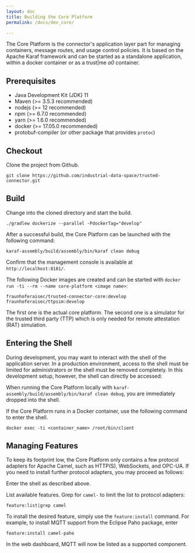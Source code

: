 ```yaml
---
layout: doc
title: Building the Core Platform
permalink: /docs/dev_core/

---
```


The Core Platform is the connector's application layer part for managing containers, message routes, and usage control policies. It is based on the Apache Karaf framework and can be started as a standalone application, within a docker container or as a trust\|me _a0_ container.

## Prerequisites

* Java Development Kit (JDK) 11
* Maven (>= 3.5.3 recommended)
* nodejs (>= 12 recommended)
* npm (>= 6.7.0 recommended)
* yarn (>= 1.6.0 recommended)
* docker (>= 17.05.0 recommended)
* protobuf-compiler (or other package that provides `protoc`)

## Checkout

Clone the project from Github.

```
git clone https://github.com/industrial-data-space/trusted-connector.git
```

## Build

Change into the cloned directory and start the build.

```
./gradlew dockerize --parallel -PdockerTag="develop"
```

After a successful build, the Core Platform can be launched with the following command:

```
karaf-assembly/build/assembly/bin/karaf clean debug
```

Confirm that the management console is available at `http://localhost:8181/`.


The following Docker images are created and can be started with `docker run -ti --rm --name core-platform <image name>`:

```
fraunhoferaisec/trusted-connector-core:develop
fraunhoferaisec/ttpsim:develop
```

The first one is the actual core platform. The second one is a simulator for the trusted third party (TTP) which is only needed for remote attestation (RAT) simulation.


## Entering the Shell

During development, you may want to interact with the shell of the application server. In a production environment, access to the shell must be limited for administrators or the shell must be removed completely. In this development setup, however, the shell can directly be accessed:

When running the Core Platform locally with `karaf-assembly/build/assembly/bin/karaf clean debug`, you are immediately dropped into the shell. 

If the Core Platform runs in a Docker container, use the following command to enter the shell.

```
docker exec -ti <container_name> /root/bin/client
```

## Managing Features

To keep its footprint low, the Core Platform only contains a few protocol adapters for Apache Camel, such as HTTP(S), WebSockets, and OPC-UA. If you need to install further protocol adapters, you may proceed as follows:

Enter the shell as described above.

List available features. Grep for `camel-` to limit the list to protocol adapters:

```
feature:list|grep camel
```

To install the desired feature, simply use the `feature:install` command. For example, to install MQTT support from the Eclipse Paho package, enter

```
feature:install camel-paho
```

In the web dashboard, MQTT will now be listed as a supported component.
